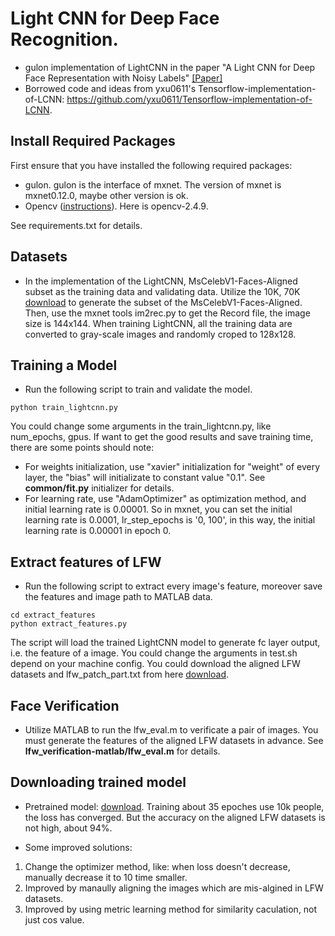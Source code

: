 # Light CNN for Deep Face Recognition.
* gulon implementation of LightCNN in the paper "A Light CNN for Deep Face Representation with Noisy Labels" [[Paper]](https://arxiv.org/abs/1511.02683)
* Borrowed code and ideas from yxu0611's Tensorflow-implementation-of-LCNN: https://github.com/yxu0611/Tensorflow-implementation-of-LCNN.

## Install Required Packages
First ensure that you have installed the following required packages:
* gulon. gulon is the interface of mxnet. The version of mxnet is mxnet0.12.0, maybe other version is ok.
* Opencv ([instructions](https://github.com/opencv/opencv)). Here is opencv-2.4.9.

See requirements.txt for details.

## Datasets
* In the implementation of the LightCNN, MsCelebV1-Faces-Aligned subset as the training data and validating data. Utilize the 10K, 70K [download](https://drive.google.com/open?id=1-jC6E2_gtuVLJxtITzSSX4ACKlOiGSat) to generate the subset of the MsCelebV1-Faces-Aligned. Then, use the mxnet tools im2rec.py to get the Record file, the image size is 144x144. When training LightCNN, all the training data are converted to gray-scale images and randomly croped to 128x128.

## Training a Model
* Run the following script to train and validate the model.
```shell
python train_lightcnn.py
```
You could change some arguments in the train_lightcnn.py, like num_epochs, gpus. If want to get the good results and save training time, there are some points should note:
 - For weights initialization,  use "xavier" initialization for "weight" of every layer, the "bias" will initializate to constant value "0.1". See **common/fit.py** initializer for details.
 - For learning rate,  use "AdamOptimizer" as optimization method, and initial learning rate is 0.00001. So in mxnet, you can set the initial learning rate is 0.0001, lr_step_epochs is '0, 100', in this way, the initial learning rate is 0.00001 in epoch 0.

 ## Extract features of LFW
 * Run the following script to extract every image's feature, moreover save the features and image path to MATLAB data.
 ```shell
 cd extract_features
 python extract_features.py
 ```
 The script will load the trained LightCNN model to generate fc layer output, i.e. the feature of a image. You could change the arguments in test.sh depend on your machine config. You could download the aligned LFW datasets and lfw_patch_part.txt from here [download](https://drive.google.com/open?id=1Xq6wITloANkIv66eysMw3ZwW1fv5-adM).

 ## Face Verification
 * Utilize MATLAB to run the lfw_eval.m to verificate a pair of images. You must generate the features of the aligned LFW datasets in advance. See **lfw_verification-matlab/lfw_eval.m** for details. 

## Downloading trained model
* Pretrained model: [download](https://drive.google.com/open?id=1tWUKIP2zg_rHCT_vxA4YZV7Z0_1rFBqm). Training about 35 epoches use 10k people, the loss has converged. But the accuracy on the aligned LFW datasets is not high, about 94%.

* Some improved solutions:
 1. Change the optimizer method, like: when loss doesn't decrease, manually decrease it to 10 time smaller.
 2. Improved by manaully aligning the images which are mis-algined in LFW datasets.
 3. Improved by using metric learning method for similarity caculation, not just cos value.